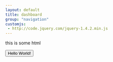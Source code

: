 ```yaml
---
layout: default
title: dashboard
group: "navigation"
customjs:
 - http://code.jquery.com/jquery-1.4.2.min.js
---
```

<div>
<p>this is some html</p>
<button type="button"  id="somebutton">Hello World!</button>
<script>
$('somebutton').click(function(){
//Some code
$(this).jsPanel();
});
</script>
</div>
